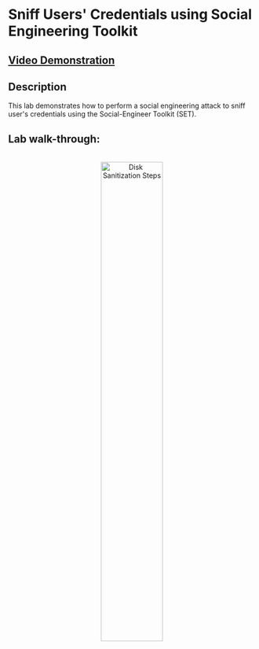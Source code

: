 <h1>Sniff Users' Credentials using Social Engineering Toolkit</h1>

 ## [Video Demonstration](https://drive.google.com/file/d/1GK1t17ISLAwEk4YCENDHAI0WkfwPp-_f/view?usp=sharing)

<h2>Description</h2>
This lab demonstrates how to perform a social engineering attack to sniff user's credentials using the Social-Engineer Toolkit (SET).
<br />

<h2>Lab walk-through:</h2>

<p align="center">
<br/>
<img src="https://i.imgur.com/VgQR612.png" height="50%" width="50%" alt="Disk Sanitization Steps"/>
<br />
<br />
